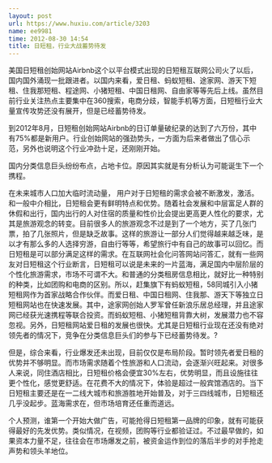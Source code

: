 ```yaml
---
layout: post
url: https://www.huxiu.com/article/3203
name: ee9981
time: 2012-08-30 14:54
title: 日短租，行业大战蓄势待发
---
```

美国日短租创始网站Airbnb这个以平台模式出现的日短租互联网公司火了以后，国内国外涌现一批跟进者。以国内来看，爱日租、蚂蚁短租、途家网、游天下短租、住我那短租、程途网、小猪短租、中国日租网、自由家等等先后上线。虽然目前行业关注热点主要集中在360搜索，电商分歧，智能手机等方面，日短租行业大量宣传攻势还没有展开，但是已经蓄势待发。

到2012年8月，日短租创始网站Airbnb的日订单量破纪录的达到了六万份，其中有75%都是新用户。行业创始网站的强劲势头，一方面为后来者做出了信心示范，另外也说明这个行业冲劲十足，还刚刚开始。

国内分类信息巨头纷纷布点，占地卡位。原因其实就是有分析认为可能诞生下一个携程。

在未来城市人口加大临时流动量， 用户对于日短租的需求会被不断激发，激活。和一般中介相比，日短租会更有鲜明特点和优势。随着社会发展和中层富足人群的休假和出行，国内出行的人对住宿的质量和性价比会提出更高更人性化的要求，尤其是旅游观念的转变。目前很多人的旅游观念不过是到了一个地方，买了几张门票，拍了几张照片，但是缺乏故事。这样的旅游让一部分人们觉得越来越乏味，是以才有那么多的人选择穷游，自由行等等，希望旅行中有自己的故事可以回忆。而日短租是可以部分满足这样的需求。在互联网社会化问答网站问答汇，就有一些网友对日短租这个行业断言，日短租可以说是未来的一片蓝海，满足国内中层阶层的个性化旅游需求，市场不可谓不大。和普通的分类租房信息相比，就好比一种特别的种类，比如团购和电商的区别。所以，赶集旗下有蚂蚁短租，58同城引入小猪短租网作为首家战略合作伙伴。而爱日租、中国日租网、住我那、游天下等独立日短租网站也在快速发展。其中，途家网创始人罗军曾任新浪乐居总经理，并且途家网已经获光速携程等联合投资。而蚂蚁短租、小猪短租背靠大树，发展潜力也不容忽视。另外，日短租网站爱日租的发展也很快。尤其是日短租行业现在还没有绝对领先者的情况下，竞争在分类信息巨头们的参与下已经蓄势待发。?

但是，综合来看，行业爆发还未出现，目前仅仅是布局阶段。暂时领先者爱日租的优势并不够明显。而市场需求随着个性旅游和人口流动，会逐渐兴旺起来。对很多人来说，同住酒店相比，日短租价格会便宜30%左右，优势明显，而且设施往往更个性化，感觉更舒适。在花费不大的情况下，体验是超过一般宾馆酒店的。当下日短租主要还是在一二线大城市和旅游胜地开始普及，对于三四线城市，日短租还几乎没起步。蓝海需求在，但市场培育还任重而道远。

个人预测，谁第一个开始大做广告，可能抢得日短租第一品牌的印象，就有可能获得最好的先发优势。类似情况，在视频，团购等行业都验证过。不过最早做的，如果资本力量不足，往往会在市场爆发之前，被资金运作到位的落后半步的对手抢走声势和领头羊地位。

